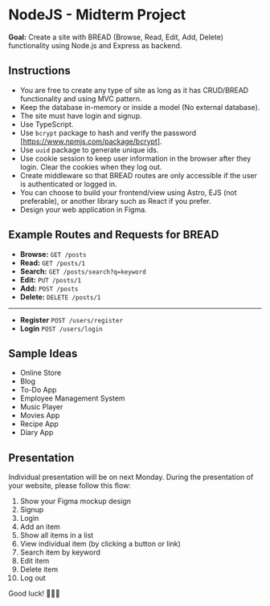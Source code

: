 # NodeJS - Midterm Project

**Goal:** Create a site with BREAD (Browse, Read, Edit, Add, Delete) functionality using Node.js and Express as backend.

## Instructions 

- You are free to create any type of site as long as it has CRUD/BREAD functionality and using MVC pattern.
- Keep the database in-memory or inside a model (No external database).
- The site must have login and signup.
- Use TypeScript.
- Use `bcrypt` package to hash and verify the password [https://www.npmjs.com/package/bcrypt].
- Use `uuid` package to generate unique ids.
- Use cookie session to keep user information in the browser after they login. Clear the cookies when they log out.
- Create middleware so that BREAD routes are only accessible if the user is authenticated or logged in.
- You can choose to build your frontend/view using Astro, EJS (not preferable), or another library such as React if you prefer.
- Design your web application in Figma.

## Example Routes and Requests for BREAD

- **Browse:** `GET /posts`
- **Read:** `GET /posts/1`
- **Search:** `GET /posts/search?q=keyword`
- **Edit:** `PUT /posts/1`
- **Add:** `POST /posts`
- **Delete:** `DELETE /posts/1`
---
- **Register** `POST /users/register`
- **Login** `POST /users/login`

## Sample Ideas

- Online Store
- Blog
- To-Do App
- Employee Management System
- Music Player
- Movies App
- Recipe App
- Diary App

## Presentation

Individual presentation will be on next Monday. During the presentation of your website, please follow this flow:

1. Show your Figma mockup design
2. Signup
3. Login
4. Add an item
5. Show all items in a list
6. View individual item (by clicking a button or link)
7. Search item by keyword
8. Edit item
9. Delete item
10. Log out

Good luck! 🎉🎉🎉
